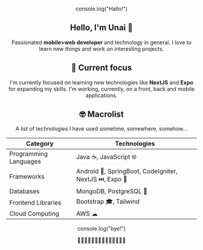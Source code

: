 <div style="text-align:center;">

console.log("Hallo!")

  
  
## Hello, I'm Unai 👋
Passionated **mobile>web developer** and technology in general. I love to learn new things and work on interesting projects.

## 🌱 Current focus
I'm currently focused on learning new technologies like **NextJS** and **Expo** for expanding my skills. I'm working, currently, on a front, back and mobile applications.
  
## 🤓 Macrolist

  A list of technologies I have used sometime, somewhere, somehow...

| Category | Technologies |
| -------- | ----------- |
| Programming Languages | Java ☕, JavaScript 🌐 |
| Frameworks | Android 📲, SpringBoot, CodeIgniter, NextJS ⏭️, Expo 📲 |
| Databases | MongoDB, PostgreSQL 🐘 |
| Frontend Libraries | Bootstrap 🎓, Tailwind |
| Cloud Computing | AWS ☁ |

  
console.log("bye!")

  🔽🔽🔽🔽🔽🔽🔽🔽🔽🔽🔽🔽🔽🔽
  
</div>


<!--
**unaisdev/unaisdev** is a ✨ _special_ ✨ repository because its `README.md` (this file) appears on your GitHub profile.



Here are some ideas to get you started:

- 🔭 I’m currently working on ...
- 🌱 I’m currently learning ...
- 👯 I’m looking to collaborate on ...
- 🤔 I’m looking for help with ...
- 💬 Ask me about ...
- 📫 How to reach me: ...
- 😄 Pronouns: ...
- ⚡ Fun fact: ...
-->

